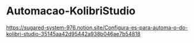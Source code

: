 # Automacao-KolibriStudio

https://sugared-system-976.notion.site/Configura-es-para-automa-o-do-kolibri-studio-35145aa42d95442a938b046ae7b54818
